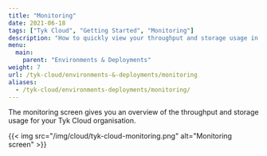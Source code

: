 ```yaml
---
title: "Monitoring"
date: 2021-06-18
tags: ["Tyk Cloud", "Getting Started", "Monitoring"]
description: "How to quickly view your throughput and storage usage in your Tyk Cloud installation"
menu:
  main:
    parent: "Environments & Deployments"
weight: 7
url: /tyk-cloud/environments-&-deployments/monitoring
aliases:
  - /tyk-cloud/environments-deployments/monitoring/
---
```


The monitoring screen gives you an overview of the throughput and storage usage for your Tyk Cloud organisation.

{{< img src="/img/cloud/tyk-cloud-monitoring.png" alt="Monitoring screen" >}}